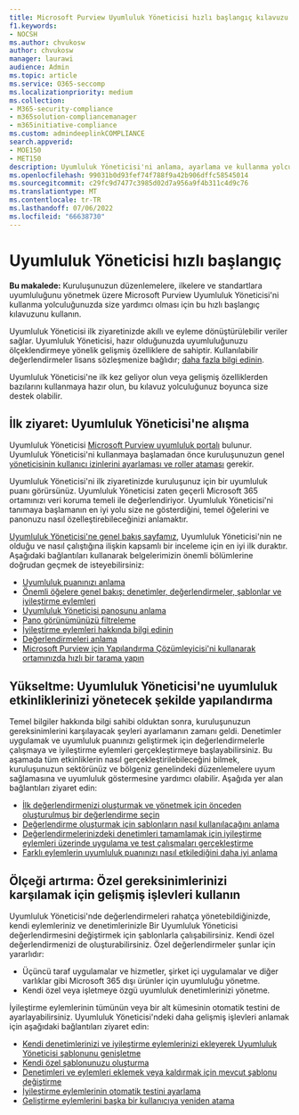 ```yaml
---
title: Microsoft Purview Uyumluluk Yöneticisi hızlı başlangıç kılavuzu
f1.keywords:
- NOCSH
ms.author: chvukosw
author: chvukosw
manager: laurawi
audience: Admin
ms.topic: article
ms.service: O365-seccomp
ms.localizationpriority: medium
ms.collection:
- M365-security-compliance
- m365solution-compliancemanager
- m365initiative-compliance
ms.custom: admindeeplinkCOMPLIANCE
search.appverid:
- MOE150
- MET150
description: Uyumluluk Yöneticisi'ni anlama, ayarlama ve kullanma yolculuğunuzda size yardımcı olması için Uyumluluk Yöneticisi hızlı başlangıç kılavuzunu kullanın.
ms.openlocfilehash: 99031b0d93fef74f788f9a42b906dffc58545014
ms.sourcegitcommit: c29fc9d7477c3985d02d7a956a9f4b311c4d9c76
ms.translationtype: MT
ms.contentlocale: tr-TR
ms.lasthandoff: 07/06/2022
ms.locfileid: "66638730"
---
```

# <a name="compliance-manager-quickstart"></a>Uyumluluk Yöneticisi hızlı başlangıç

**Bu makalede:** Kuruluşunuzun düzenlemelere, ilkelere ve standartlara uyumluluğunu yönetmek üzere Microsoft Purview Uyumluluk Yöneticisi'ni kullanma yolculuğunuzda size yardımcı olması için bu hızlı başlangıç kılavuzunu kullanın.

Uyumluluk Yöneticisi ilk ziyaretinizde akıllı ve eyleme dönüştürülebilir veriler sağlar. Uyumluluk Yöneticisi, hazır olduğunuzda uyumluluğunuzu ölçeklendirmeye yönelik gelişmiş özelliklere de sahiptir. Kullanılabilir değerlendirmeler lisans sözleşmenize bağlıdır; [daha fazla bilgi edinin](/office365/servicedescriptions/microsoft-365-service-descriptions/microsoft-365-tenantlevel-services-licensing-guidance/microsoft-365-security-compliance-licensing-guidance).

Uyumluluk Yöneticisi'ne ilk kez geliyor olun veya gelişmiş özelliklerden bazılarını kullanmaya hazır olun, bu kılavuz yolculuğunuz boyunca size destek olabilir.

## <a name="first-visit-get-to-know-compliance-manager"></a>İlk ziyaret: Uyumluluk Yöneticisi'ne alışma

Uyumluluk Yöneticisi <a href="https://go.microsoft.com/fwlink/p/?linkid=2077149" target="_blank">Microsoft Purview uyumluluk portalı</a> bulunur. Uyumluluk Yöneticisi'ni kullanmaya başlamadan önce kuruluşunuzun genel [yöneticisinin kullanıcı izinlerini ayarlaması ve roller ataması](compliance-manager-setup.md#set-user-permissions-and-assign-roles) gerekir.

Uyumluluk Yöneticisi'ni ilk ziyaretinizde kuruluşunuz için bir uyumluluk puanı görürsünüz. Uyumluluk Yöneticisi zaten geçerli Microsoft 365 ortamınızı veri koruma temeli ile değerlendiriyor. Uyumluluk Yöneticisi'ni tanımaya başlamanın en iyi yolu size ne gösterdiğini, temel öğelerini ve panonuzu nasıl özelleştirebileceğinizi anlamaktır.

[Uyumluluk Yöneticisi'ne genel bakış sayfamız](compliance-manager.md), Uyumluluk Yöneticisi'nin ne olduğu ve nasıl çalıştığına ilişkin kapsamlı bir inceleme için en iyi ilk duraktır. Aşağıdaki bağlantıları kullanarak belgelerimizin önemli bölümlerine doğrudan geçmek de isteyebilirsiniz:

- [Uyumluluk puanınızı anlama](compliance-manager.md#understanding-your-compliance-score)
- [Önemli öğelere genel bakış: denetimler, değerlendirmeler, şablonlar ve iyileştirme eylemleri](compliance-manager.md#key-elements-controls-assessments-templates-improvement-actions)
- [Uyumluluk Yöneticisi panosunu anlama](compliance-manager-setup.md#understand-the-compliance-manager-dashboard)
- [Pano görünümünüzü filtreleme](compliance-manager-setup.md#filtering-your-dashboard-view)
- [İyileştirme eylemleri hakkında bilgi edinin](compliance-manager-setup.md#improvement-actions-page)
- [Değerlendirmeleri anlama](compliance-manager.md#assessments)
- [Microsoft Purview için Yapılandırma Çözümleyicisi'ni kullanarak ortamınızda hızlı bir tarama yapın](compliance-manager-mcca.md)

## <a name="ramping-up-configure-compliance-manager-to-manage-your-compliance-activities"></a>Yükseltme: Uyumluluk Yöneticisi'ne uyumluluk etkinliklerinizi yönetecek şekilde yapılandırma

Temel bilgiler hakkında bilgi sahibi olduktan sonra, kuruluşunuzun gereksinimlerini karşılayacak şeyleri ayarlamanın zamanı geldi. Denetimler uygulamak ve uyumluluk puanınızı geliştirmek için değerlendirmelerle çalışmaya ve iyileştirme eylemleri gerçekleştirmeye başlayabilirsiniz. Bu aşamada tüm etkinliklerin nasıl gerçekleştirilebileceğini bilmek, kuruluşunuzun sektörünüz ve bölgeniz genelindeki düzenlemelere uyum sağlamasına ve uyumluluk göstermesine yardımcı olabilir. Aşağıda yer alan bağlantıları ziyaret edin:

- [İlk değerlendirmenizi oluşturmak ve yönetmek için önceden oluşturulmuş bir değerlendirme seçin](compliance-manager-assessments.md)
- [Değerlendirme oluşturmak için şablonların nasıl kullanılacağını anlama](compliance-manager-templates.md)
- [Değerlendirmelerinizdeki denetimleri tamamlamak için iyileştirme eylemleri üzerinde uygulama ve test çalışmaları gerçekleştirme](compliance-manager-improvement-actions.md)
- [Farklı eylemlerin uyumluluk puanınızı nasıl etkilediğini daha iyi anlama](compliance-score-calculation.md)

## <a name="scaling-up-use-advanced-functionality-to-meet-your-custom-needs"></a>Ölçeği artırma: Özel gereksinimlerinizi karşılamak için gelişmiş işlevleri kullanın

Uyumluluk Yöneticisi'nde değerlendirmeleri rahatça yönetebildiğinizde, kendi eylemleriniz ve denetimlerinizle Bir Uyumluluk Yöneticisi değerlendirmesini değiştirmek için şablonlarla çalışabilirsiniz. Kendi özel değerlendirmenizi de oluşturabilirsiniz. Özel değerlendirmeler şunlar için yararlıdır:

- Üçüncü taraf uygulamalar ve hizmetler, şirket içi uygulamalar ve diğer varlıklar gibi Microsoft 365 dışı ürünler için uyumluluğu yönetme.
- Kendi özel veya işletmeye özgü uyumluluk denetimlerinizi yönetme.

İyileştirme eylemlerinin tümünün veya bir alt kümesinin otomatik testini de ayarlayabilirsiniz. Uyumluluk Yöneticisi'ndeki daha gelişmiş işlevleri anlamak için aşağıdaki bağlantıları ziyaret edin:

- [Kendi denetimlerinizi ve iyileştirme eylemlerinizi ekleyerek Uyumluluk Yöneticisi şablonunu genişletme](compliance-manager-templates-extend.md)
- [Kendi özel şablonunuzu oluşturma](compliance-manager-templates-create.md)
- [Denetimleri ve eylemleri eklemek veya kaldırmak için mevcut şablonu değiştirme](compliance-manager-templates-modify.md)
- [İyileştirme eylemlerinin otomatik testini ayarlama](compliance-manager-setup.md#set-up-automated-testing)
- [Geliştirme eylemlerini başka bir kullanıcıya yeniden atama](compliance-manager-setup.md#reassign-improvement-actions-to-another-user)
